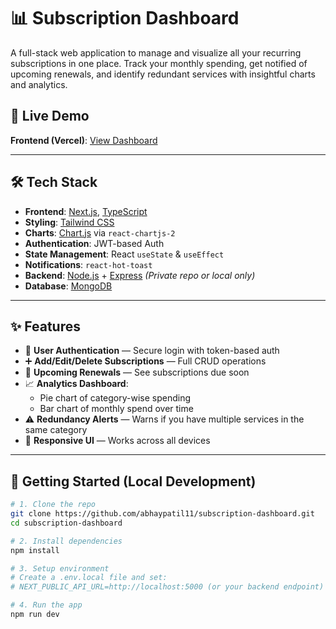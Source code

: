 # 📊 Subscription Dashboard

A full-stack web application to manage and visualize all your recurring subscriptions in one place. Track your monthly spending, get notified of upcoming renewals, and identify redundant services with insightful charts and analytics.

## 🔗 Live Demo

**Frontend (Vercel)**: [View Dashboard](https://subscription-dashboard-4rza-csriryd8p-abhays-projects-c16af239.vercel.app)



---

## 🛠️ Tech Stack

- **Frontend**: [Next.js](https://nextjs.org/), [TypeScript](https://www.typescriptlang.org/)
- **Styling**: [Tailwind CSS](https://tailwindcss.com/)
- **Charts**: [Chart.js](https://www.chartjs.org/) via `react-chartjs-2`
- **Authentication**: JWT-based Auth
- **State Management**: React `useState` & `useEffect`
- **Notifications**: `react-hot-toast`
- **Backend**: [Node.js](https://nodejs.org/) + [Express](https://expressjs.com/) *(Private repo or local only)*
- **Database**: [MongoDB](https://www.mongodb.com/)

---

## ✨ Features

- 🔐 **User Authentication** — Secure login with token-based auth
- ➕ **Add/Edit/Delete Subscriptions** — Full CRUD operations
- 📅 **Upcoming Renewals** — See subscriptions due soon
- 📈 **Analytics Dashboard**:
  - Pie chart of category-wise spending
  - Bar chart of monthly spend over time
- ⚠️ **Redundancy Alerts** — Warns if you have multiple services in the same category
- 🎨 **Responsive UI** — Works across all devices

---

## 🚀 Getting Started (Local Development)

```bash
# 1. Clone the repo
git clone https://github.com/abhaypatil11/subscription-dashboard.git
cd subscription-dashboard

# 2. Install dependencies
npm install

# 3. Setup environment
# Create a .env.local file and set:
# NEXT_PUBLIC_API_URL=http://localhost:5000 (or your backend endpoint)

# 4. Run the app
npm run dev
